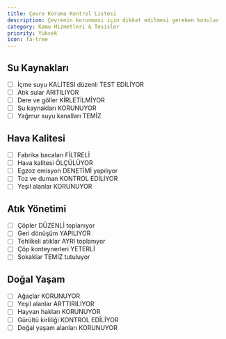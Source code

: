 ```yaml
---
title: Çevre Koruma Kontrol Listesi
description: Çevrenin korunması için dikkat edilmesi gereken konular
category: Kamu Hizmetleri & Tesisler
priority: Yüksek
icon: fa-tree
---
```


## Su Kaynakları

- [ ] İçme suyu KALİTESİ düzenli TEST EDİLİYOR
- [ ] Atık sular ARITILIYOR
- [ ] Dere ve göller KİRLETİLMİYOR
- [ ] Su kaynakları KORUNUYOR
- [ ] Yağmur suyu kanalları TEMİZ

## Hava Kalitesi

- [ ] Fabrika bacaları FİLTRELİ
- [ ] Hava kalitesi ÖLÇÜLÜYOR
- [ ] Egzoz emisyon DENETİMİ yapılıyor
- [ ] Toz ve duman KONTROL EDİLİYOR
- [ ] Yeşil alanlar KORUNUYOR

## Atık Yönetimi

- [ ] Çöpler DÜZENLİ toplanıyor
- [ ] Geri dönüşüm YAPILIYOR
- [ ] Tehlikeli atıklar AYRI toplanıyor
- [ ] Çöp konteynerleri YETERLİ
- [ ] Sokaklar TEMİZ tutuluyor

## Doğal Yaşam

- [ ] Ağaçlar KORUNUYOR
- [ ] Yeşil alanlar ARTTIRILIYOR
- [ ] Hayvan hakları KORUNUYOR
- [ ] Gürültü kirliliği KONTROL EDİLİYOR
- [ ] Doğal yaşam alanları KORUNUYOR
